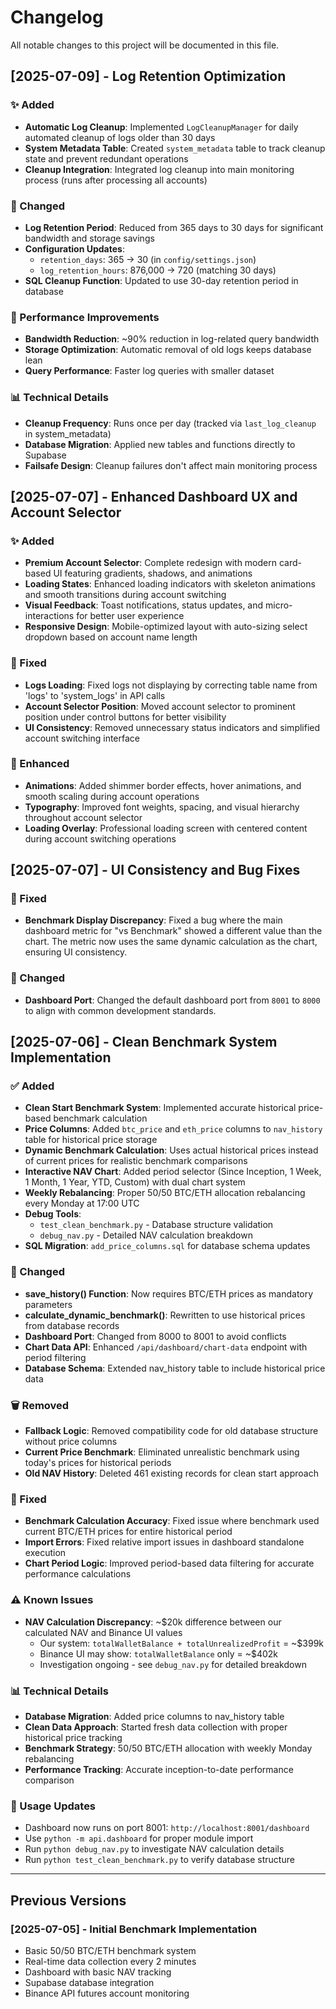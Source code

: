 # Changelog

All notable changes to this project will be documented in this file.

## [2025-07-09] - Log Retention Optimization

### ✨ Added
- **Automatic Log Cleanup**: Implemented `LogCleanupManager` for daily automated cleanup of logs older than 30 days
- **System Metadata Table**: Created `system_metadata` table to track cleanup state and prevent redundant operations
- **Cleanup Integration**: Integrated log cleanup into main monitoring process (runs after processing all accounts)

### 🔄 Changed
- **Log Retention Period**: Reduced from 365 days to 30 days for significant bandwidth and storage savings
- **Configuration Updates**:
  - `retention_days`: 365 → 30 (in `config/settings.json`)
  - `log_retention_hours`: 876,000 → 720 (matching 30 days)
- **SQL Cleanup Function**: Updated to use 30-day retention period in database

### 🚀 Performance Improvements
- **Bandwidth Reduction**: ~90% reduction in log-related query bandwidth
- **Storage Optimization**: Automatic removal of old logs keeps database lean
- **Query Performance**: Faster log queries with smaller dataset

### 📊 Technical Details
- **Cleanup Frequency**: Runs once per day (tracked via `last_log_cleanup` in system_metadata)
- **Database Migration**: Applied new tables and functions directly to Supabase
- **Failsafe Design**: Cleanup failures don't affect main monitoring process

## [2025-07-07] - Enhanced Dashboard UX and Account Selector

### ✨ Added
- **Premium Account Selector**: Complete redesign with modern card-based UI featuring gradients, shadows, and animations
- **Loading States**: Enhanced loading indicators with skeleton animations and smooth transitions during account switching
- **Visual Feedback**: Toast notifications, status updates, and micro-interactions for better user experience
- **Responsive Design**: Mobile-optimized layout with auto-sizing select dropdown based on account name length

### 🐛 Fixed
- **Logs Loading**: Fixed logs not displaying by correcting table name from 'logs' to 'system_logs' in API calls
- **Account Selector Position**: Moved account selector to prominent position under control buttons for better visibility
- **UI Consistency**: Removed unnecessary status indicators and simplified account switching interface

### 🎨 Enhanced
- **Animations**: Added shimmer border effects, hover animations, and smooth scaling during account operations
- **Typography**: Improved font weights, spacing, and visual hierarchy throughout account selector
- **Loading Overlay**: Professional loading screen with centered content during account switching operations

## [2025-07-07] - UI Consistency and Bug Fixes

### 🐛 Fixed
- **Benchmark Display Discrepancy**: Fixed a bug where the main dashboard metric for "vs Benchmark" showed a different value than the chart. The metric now uses the same dynamic calculation as the chart, ensuring UI consistency.

### 🔄 Changed
- **Dashboard Port**: Changed the default dashboard port from `8001` to `8000` to align with common development standards.

## [2025-07-06] - Clean Benchmark System Implementation

### ✅ Added
- **Clean Start Benchmark System**: Implemented accurate historical price-based benchmark calculation
- **Price Columns**: Added `btc_price` and `eth_price` columns to `nav_history` table for historical price storage
- **Dynamic Benchmark Calculation**: Uses actual historical prices instead of current prices for realistic benchmark comparisons
- **Interactive NAV Chart**: Added period selector (Since Inception, 1 Week, 1 Month, 1 Year, YTD, Custom) with dual chart system
- **Weekly Rebalancing**: Proper 50/50 BTC/ETH allocation rebalancing every Monday at 17:00 UTC
- **Debug Tools**: 
  - `test_clean_benchmark.py` - Database structure validation
  - `debug_nav.py` - Detailed NAV calculation breakdown
- **SQL Migration**: `add_price_columns.sql` for database schema updates

### 🔄 Changed
- **save_history() Function**: Now requires BTC/ETH prices as mandatory parameters
- **calculate_dynamic_benchmark()**: Rewritten to use historical prices from database records
- **Dashboard Port**: Changed from 8000 to 8001 to avoid conflicts
- **Chart Data API**: Enhanced `/api/dashboard/chart-data` endpoint with period filtering
- **Database Schema**: Extended nav_history table to include historical price data

### 🗑️ Removed
- **Fallback Logic**: Removed compatibility code for old database structure without price columns
- **Current Price Benchmark**: Eliminated unrealistic benchmark using today's prices for historical periods
- **Old NAV History**: Deleted 461 existing records for clean start approach

### 🐛 Fixed
- **Benchmark Calculation Accuracy**: Fixed issue where benchmark used current BTC/ETH prices for entire historical period
- **Import Errors**: Fixed relative import issues in dashboard standalone execution
- **Chart Period Logic**: Improved period-based data filtering for accurate performance calculations

### ⚠️ Known Issues
- **NAV Calculation Discrepancy**: ~$20k difference between our calculated NAV and Binance UI values
  - Our system: `totalWalletBalance + totalUnrealizedProfit` = ~$399k
  - Binance UI may show: `totalWalletBalance` only = ~$402k
  - Investigation ongoing - see `debug_nav.py` for detailed breakdown

### 📊 Technical Details
- **Database Migration**: Added price columns to nav_history table
- **Clean Data Approach**: Started fresh data collection with proper historical price tracking
- **Benchmark Strategy**: 50/50 BTC/ETH allocation with weekly Monday rebalancing
- **Performance Tracking**: Accurate inception-to-date performance comparison

### 🚀 Usage Updates
- Dashboard now runs on port 8001: `http://localhost:8001/dashboard`
- Use `python -m api.dashboard` for proper module import
- Run `python debug_nav.py` to investigate NAV calculation details
- Run `python test_clean_benchmark.py` to verify database structure

---

## Previous Versions

### [2025-07-05] - Initial Benchmark Implementation
- Basic 50/50 BTC/ETH benchmark system
- Real-time data collection every 2 minutes
- Dashboard with basic NAV tracking
- Supabase database integration
- Binance API futures account monitoring
